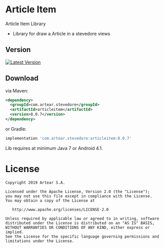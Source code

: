 # Article Item
Article Item Library

- Library for draw a Article in a stevedore views


Version 
--------

[![Latest Version](https://api.bintray.com/packages/artearmobile/Android/Article-Item/images/download.svg)](https://bintray.com/artearmobile/Android/Article-Item/_latestVersion)


Download
--------
via Maven:
```xml
<dependency>
  <groupId>com.artear.stevedore</groupId>
  <artifactId>articleitem</artifactId>
  <version>0.0.7</version>
</dependency>
```
or Gradle:
```groovy
implementation 'com.artear.stevedore:articleitem:0.0.7'
```
Lib requires at minimum Java 7 or Android 4.1.


License
=======

    Copyright 2019 Artear S.A.

    Licensed under the Apache License, Version 2.0 (the "License");
    you may not use this file except in compliance with the License.
    You may obtain a copy of the License at

       http://www.apache.org/licenses/LICENSE-2.0

    Unless required by applicable law or agreed to in writing, software
    distributed under the License is distributed on an "AS IS" BASIS,
    WITHOUT WARRANTIES OR CONDITIONS OF ANY KIND, either express or implied.
    See the License for the specific language governing permissions and
    limitations under the License.